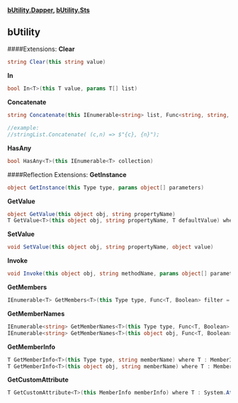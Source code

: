 #### [bUtility.Dapper](docs/butility.dapper.md), [bUtility.Sts](docs/butility.sts.md)


## bUtility

####Extensions:
**Clear**
``` c#
string Clear(this string value)
```

**In**
``` c#
bool In<T>(this T value, params T[] list)
```

**Concatenate**
``` c#
string Concatenate(this IEnumerable<string> list, Func<string, string, string> pattern)

//example: 
//stringList.Concatenate( (c,n) => $"{c}, {n}");
```

**HasAny**
``` c#
bool HasAny<T>(this IEnumerable<T> collection)
```

####Reflection Extensions:
**GetInstance**
``` c#
object GetInstance(this Type type, params object[] parameters)
```

**GetValue**
``` c#
object GetValue(this object obj, string propertyName)
T GetValue<T>(this object obj, string propertyName, T defaultValue) where T : class
```


**SetValue**
``` c#
void SetValue(this object obj, string propertyName, object value)
```

**Invoke**
``` c#
void Invoke(this object obj, string methodName, params object[] parameters)
```

**GetMembers**
``` c#
IEnumerable<T> GetMembers<T>(this Type type, Func<T, Boolean> filter = null) where T :MemberInfo
```

**GetMemberNames**
``` c#
IEnumerable<string> GetMemberNames<T>(this Type type, Func<T, Boolean> filter = null) where T :MemberInfo
IEnumerable<string> GetMemberNames<T>(this object obj, Func<T, Boolean> filter = null) where T :MemberInfo
```

**GetMemberInfo**
``` c#
T GetMemberInfo<T>(this Type type, string memberName) where T : MemberInfo
T GetMemberInfo<T>(this object obj, string memberName) where T : MemberInfo
```

**GetCustomAttribute**
```c#
T GetCustomAttribute<T>(this MemberInfo memberInfo) where T : System.Attribute
```


``` c#
```


